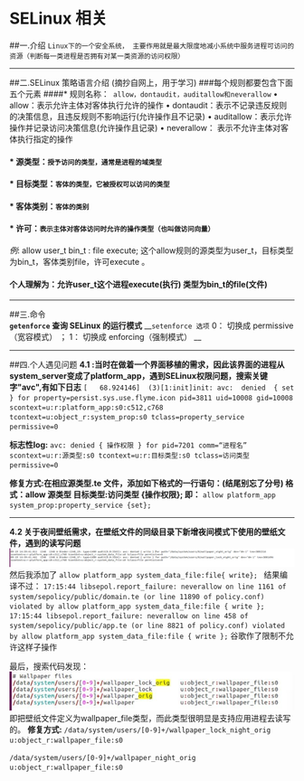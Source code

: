 # SELinux  相关
##一.介绍
`Linux下的一个安全系统，	主要作用就是最大限度地减小系统中服务进程可访问的资源（判断每一类进程是否拥有对某一类资源的访问权限）`  
***
##二.SELinux 策略语言介绍 (摘抄自网上，用于学习)
###每个规则都要包含下面五个元素
####*  规则名称：` allow，dontaudit，auditallow和neverallow`
• allow：表示允许主体对客体执行允许的操作
• dontaudit：表示不记录违反规则的决策信息，且违反规则不影响运行(允许操作且不记录)
• auditallow：表示允许操作并记录访问决策信息(允许操作且记录)
• neverallow： 表示不允许主体对客体执行指定的操作  
#### * 源类型：`授予访问的类型，通常是进程的域类型`  
#### * 目标类型：`客体的类型，它被授权可以访问的类型 ` 
#### * 客体类别：`客体的类别`  
#### * 许可：`表示主体对客体访问时允许的操作类型（也叫做访问向量）`
_例_: allow user_t bin_t : file execute;
这个allow规则的源类型为user_t，目标类型为bin_t，客体类别file，许可execute 。
#### 个人理解为：允许user_t这个进程execute(执行) 类型为bin_t的file(文件)

***
##三.命令  
__`getenforce` 查询 SELinux 的运行模式__
__`setenforce 选项`   0： 切换成 permissive（宽容模式）  ； 1： 切换成 enforcing（强制模式） __ 


***
##四.个人遇见问题
__4.1 :当时在做着一个界面移植的需求，因此该界面的进程从system_server变成了platform_app，遇到SELinux权限问题，搜索关键字"avc",有如下日志__
`[   68.924146]  (3)[1:init]init: avc:  denied  { set } for property=persist.sys.use.flyme.icon pid=3811 uid=10008 gid=10008 scontext=u:r:platform_app:s0:c512,c768 tcontext=u:object_r:system_prop:s0 tclass=property_service permissive=0`  

__标志性log:__ 
`avc: denied { 操作权限 } for pid=7201 comm=“进程名” scontext=u:r:源类型:s0 tcontext=u:r:目标类型:s0 tclass=访问类型 permissive=0 `

__修复方式:在相应源类型.te 文件，添加如下格式的一行语句：(结尾别忘了分号) 格式：allow 源类型 目标类型:访问类型 {操作权限}; 即：__
`allow platform_app system_prop:property_service {set};`
***
__4.2 关于夜间壁纸需求，在壁纸文件的同级目录下新增夜间模式下使用的壁纸文件，遇到的读写问题__
 ![](pic/selinux.png)
 然后我添加了
 `allow platform_app system_data_file:file{ write};
`
 结果编译不过：
 `17:15:44 libsepol.report_failure: neverallow on line 1161 of system/sepolicy/public/domain.te (or line 11890 of policy.conf) violated by allow platform_app system_data_file:file { write }; `
`17:15:44 libsepol.report_failure: neverallow on line 458 of system/sepolicy/public/app.te (or line 8821 of policy.conf) violated by allow platform_app system_data_file:file { write };`
谷歌作了限制不允许这样子操作  

最后，搜索代码发现：
 ![](pic/selinux_2.jpg)
即把壁纸文件定义为wallpaper_file类型，而此类型很明显是支持应用进程去读写的。
__修复方式:__
`/data/system/users/[0-9]+/wallpaper_lock_night_orig  u:object_r:wallpaper_file:s0`

`/data/system/users/[0-9]+/wallpaper_night_orig       u:object_r:wallpaper_file:s0`


